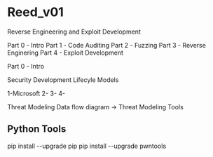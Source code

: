 # Reed_v01
Reverse Engineering and Exploit Development

Part 0 - Intro
Part 1 - Code Auditing
Part 2 - Fuzzing
Part 3 - Reverse Enginering
Part 4 - Exploit Development

Part 0 - Intro


Security Development Lifecyle Models

1-Microsoft
2-
3-
4-

Threat Modeling
Data flow diagram -> Threat Modeling Tools

Python Tools
------------
pip install --upgrade pip
pip install --upgrade pwntools



